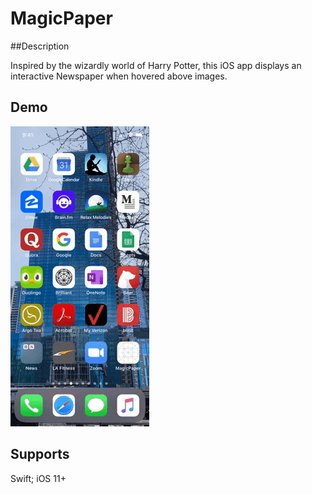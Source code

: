 # MagicPaper

##Description 

Inspired by the wizardly world of Harry Potter, this iOS app displays an interactive Newspaper when hovered above images.

## Demo

![](./MagicPaper/Newspaper.gif)

## Supports

Swift; iOS 11+
